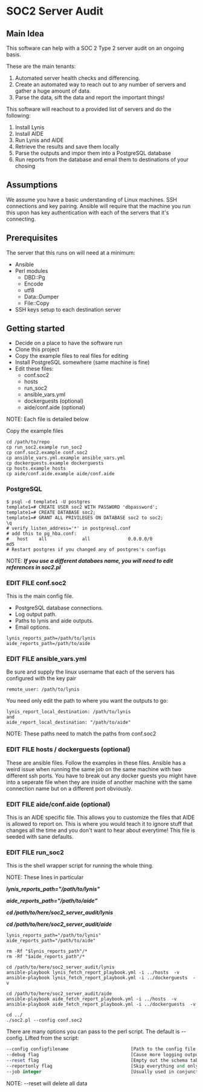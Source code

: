 # SOC2 Server Audit

## Main Idea

This software can help with a SOC 2 Type 2 server audit on an ongoing basis.

These are the main tenants:

1. Automated server health checks and differencing. 
2. Create an automated way to reach out to any number of servers and gather a huge amount of data. 
3. Parse the data, sift the data and report the important things!

This software will reachout to a provided list of servers and do the following:

1. Install Lynis
2. Install AIDE
3. Run Lynis and AIDE
4. Retrieve the results and save them locally
5. Parse the outputs and impor them into a PostgreSQL database
6. Run reports from the database and email them to destinations of your chosing


## Assumptions

We assume you have a basic understanding of Linux machines. SSH connections and key pairing. Ansible will require that the machine you run this upon has key authentication with each of the servers that it's connecting.

## Prerequisites

The server that this runs on will need at a minimum:
- Ansible
- Perl modules
  - DBD::Pg
  - Encode
  - utf8
  - Data::Dumper
  - File::Copy
- SSH keys setup to each destination server

## Getting started

- Decide on a place to have the software run
- Clone this project
- Copy the example files to real files for editing
- Install PostgreSQL somewhere (same machine is fine)
- Edit these files:
  - conf.soc2
  - hosts
  - run_soc2
  - ansible_vars.yml
  - dockerguests (optional)
  - aide/conf.aide (optional)

NOTE: Each file is detailed below

Copy the example files

```
cd /path/to/repo
cp run_soc2.example run_soc2
cp conf.soc2.example conf.soc2
cp ansible_vars.yml.example ansible_vars.yml
cp dockerguests.example dockerguests
cp hosts.example hosts
cp aide/conf.aide.example aide/conf.aide

```
  
### PostgreSQL

```
$ psql -d template1 -U postgres 
template1=# CREATE USER soc2 WITH PASSWORD 'dbpassword'; 
template1=# CREATE DATABASE soc2;
template1=# GRANT ALL PRIVILEGES ON DATABASE soc2 to soc2;
\q
# verify listen_address='*' in postgresql.conf
# add this to pg_hba.conf:
#   host    all             all              0.0.0.0/0                       md5
# Restart postgres if you changed any of postgres's configs

```
NOTE: ***If you use a different databaes name, you will need to edit references in soc2.pl***


### EDIT FILE conf.soc2

This is the main config file.

 - PostgreSQL database connections.
 - Log output path.
 - Paths to lynis and aide outputs.
 - Email options.

```
lynis_reports_path=/path/to/lynis
aide_reports_path=/path/to/aide
```

### EDIT FILE ansible_vars.yml

Be sure and supply the linux username that each of the servers has configured with the key pair

```
remote_user: /path/to/lynis
```

You need only edit the path to where you want the outputs to go:

```
lynis_report_local_destination: /path/to/lynis
and
aide_report_local_destination: "/path/to/aide"
```

NOTE: These paths need to match the paths from conf.soc2


### EDIT FILE hosts / dockerguests (optional)

These are ansible files. Follow the examples in these files. Ansible has a weird issue when running the same job on the same machine with two different ssh ports. You have to break out any docker guests you might have into a seperate file when they are inside of another machine with the same connection name but on a different port obviously.


### EDIT FILE aide/conf.aide (optional)

This is an AIDE specific file. This allows you to customize the files that AIDE is allowed to report on. This is where you would teach it to ignore stuff that changes all the time and you don't want to hear about everytime! This file is seeded with sane defaults.

### EDIT FILE run_soc2

This is the shell wrapper script for running the whole thing.

NOTE: These lines in particular


 ***lynis_reports_path="/path/to/lynis"***
 
 ***aide_reports_path="/path/to/aide"***

 ***cd /path/to/here/soc2_server_audit/lynis***
 
 ***cd /path/to/here/soc2_server_audit/aide***


```
lynis_reports_path="/path/to/lynis"
aide_reports_path="/path/to/aide"

rm -Rf "$lynis_reports_path"/*
rm -Rf "$aide_reports_path"/*

cd /path/to/here/soc2_server_audit/lynis
ansible-playbook lynis_fetch_report_playbook.yml -i ../hosts  -v
ansible-playbook lynis_fetch_report_playbook.yml -i ../dockerguests  -v

cd /path/to/here/soc2_server_audit/aide
ansible-playbook aide_fetch_report_playbook.yml -i ../hosts  -v
ansible-playbook aide_fetch_report_playbook.yml -i ../dockerguests  -v

cd ../
./soc2.pl --config conf.soc2

```

There are many options you can pass to the perl script. The default is --config.
Lifted from the script:

```perl
--config configfilename                       [Path to the config file - required]             
--debug flag                                  [Cause more logging output]
--reset flag                                  [Empty out the schema table]
--reportonly flag                             [Skip everything and only run a report - Reports are always run at the end]
--job integer                                 [Usually used in conjunction with reportonly. It will spit out the report for that job. Last job is default]
```

NOTE: --reset will delete all data

